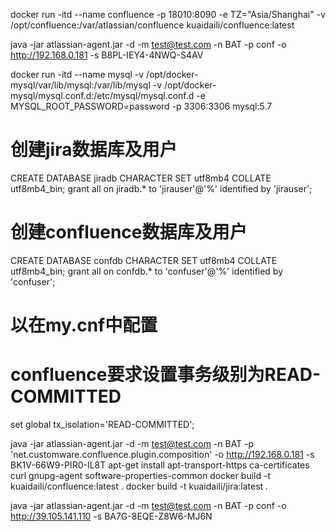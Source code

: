 <!--
 * @Author: Aladdin
 * @Date: 2020-05-18 16:03:09
 * @LastEditTime: 2020-05-19 16:35:26
 * @FilePath: /Atlassian/README.md
 * @Description: file description
--> 
docker run -itd --name confluence -p 18010:8090 -e TZ="Asia/Shanghai" -v /opt/confluence:/var/atlassian/confluence kuaidaili/confluence:latest

java -jar atlassian-agent.jar -d -m test@test.com -n BAT -p conf -o http://192.168.0.181 -s B8PL-IEY4-4NWQ-S4AV


docker run -itd --name mysql -v /opt/docker-mysql/var/lib/mysql:/var/lib/mysql -v /opt/docker-mysql/mysql.conf.d:/etc/mysql/mysql.conf.d -e MYSQL_ROOT_PASSWORD=password -p 3306:3306 mysql:5.7

# 创建jira数据库及用户
CREATE DATABASE jiradb CHARACTER SET utf8mb4 COLLATE utf8mb4_bin;
grant all on jiradb.* to 'jirauser'@'%' identified by 'jirauser';

# 创建confluence数据库及用户
CREATE DATABASE confdb CHARACTER SET utf8mb4 COLLATE utf8mb4_bin;
grant all on confdb.* to 'confuser'@'%' identified by 'confuser';

# 以在my.cnf中配置
# confluence要求设置事务级别为READ-COMMITTED
set global tx_isolation='READ-COMMITTED';


java -jar atlassian-agent.jar -d -m test@test.com -n BAT -p 'net.customware.confluence.plugin.composition' -o http://192.168.0.181 -s BK1V-66W9-PIR0-IL8T
apt-get install apt-transport-https ca-certificates curl gnupg-agent software-properties-common
docker build -t kuaidaili/confluence:latest .
docker build -t kuaidaili/jira:latest .

java -jar atlassian-agent.jar -d -m test@test.com -n BAT -p conf -o http://39.105.141.110 -s BA7G-8EQE-Z8W6-MJ6N
